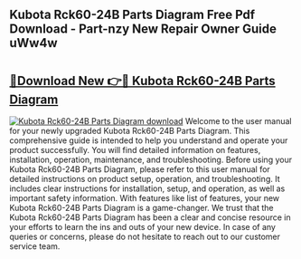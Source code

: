 ## Kubota Rck60-24B Parts Diagram Free Pdf Download - Part-nzy New Repair Owner Guide uWw4w

# <h2><a href="http://dfrzkng.blite.top/?on=Kubota+Rck60-24B+Parts+Diagram">🔗Download New 👉🔴 Kubota Rck60-24B Parts Diagram</a></h2>

[![Kubota Rck60-24B Parts Diagram download](https://i.imgur.com/lujVjoI.png)](http://dfrzkng.blite.top/?on=Kubota+Rck60-24B+Parts+Diagram)
Welcome to the user manual for your newly upgraded Kubota Rck60-24B Parts Diagram. This comprehensive guide is intended to help you understand and operate your product successfully. You will find detailed information on features, installation, operation, maintenance, and troubleshooting. Before using your Kubota Rck60-24B Parts Diagram, please refer to this user manual for detailed instructions on product setup, operation, and troubleshooting. It includes clear instructions for installation, setup, and operation, as well as important safety information. With features like list of features, your new Kubota Rck60-24B Parts Diagram is a game-changer. We trust that the Kubota Rck60-24B Parts Diagram has been a clear and concise resource in your efforts to learn the ins and outs of your new device. In case of any queries or concerns, please do not hesitate to reach out to our customer service team.
